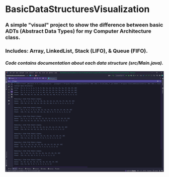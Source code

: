 # BasicDataStructuresVisualization
### A simple "visual" project to show the difference between basic ADTs (Abstract Data Types) for my Computer Architecture class.
### Includes: Array, LinkedList, Stack (LIFO), & Queue (FIFO).

#### *Code contains documentation about each data structure (src/Main.java).*

![Output](https://github.com/Trent-Menard/BasicDataStructuresVisualization/blob/master/Output.png)